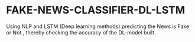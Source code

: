 # FAKE-NEWS-CLASSIFIER-DL-LSTM
Using NLP and LSTM (Deep learning methods) predicting the News is Fake or Not , thereby checking the accuracy of the DL-model built.
